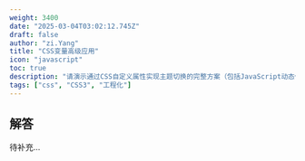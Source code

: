 ```yaml
---
weight: 3400
date: "2025-03-04T03:02:12.745Z"
draft: false
author: "zi.Yang"
title: "CSS变量高级应用"
icon: "javascript"
toc: true
description: "请演示通过CSS自定义属性实现主题切换的完整方案（包括JavaScript动态修改方法），说明@supports规则进行特性检测的语法，并解释var()函数的回退机制在渐进增强中的应用。"
tags: ["css", "CSS3", "工程化"]
---
```


## 解答

待补充...
